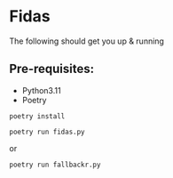 # Fidas

The following should get you up & running

## Pre-requisites:
  - Python3.11
  - Poetry


`poetry install`

`poetry run fidas.py`

or

`poetry run fallbackr.py`